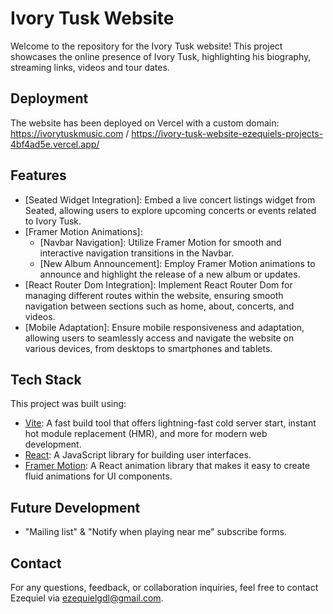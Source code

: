 # Ivory Tusk Website

Welcome to the repository for the Ivory Tusk website! 
This project showcases the online presence of Ivory Tusk, highlighting his biography, streaming links, videos and tour dates.

## Deployment

The website has been deployed on Vercel with a custom domain: https://ivorytuskmusic.com / https://ivory-tusk-website-ezequiels-projects-4bf4ad5e.vercel.app/

## Features

- [Seated Widget Integration]: Embed a live concert listings widget from Seated, allowing users to explore upcoming concerts or events related to Ivory Tusk.
- [Framer Motion Animations]:
  - [Navbar Navigation]: Utilize Framer Motion for smooth and interactive navigation transitions in the Navbar.
  - [New Album Announcement]: Employ Framer Motion animations to announce and highlight the release of a new album or updates.
- [React Router Dom Integration]: Implement React Router Dom for managing different routes within the website, ensuring smooth navigation between sections such as home, about, concerts, and videos.
- [Mobile Adaptation]: Ensure mobile responsiveness and adaptation, allowing users to seamlessly access and navigate the website on various devices, from desktops to smartphones and tablets.


## Tech Stack

This project was built using:

- [Vite](https://vitejs.dev/): A fast build tool that offers lightning-fast cold server start, instant hot module replacement (HMR), and more for modern web development.
- [React](https://reactjs.org/): A JavaScript library for building user interfaces.
- [Framer Motion](https://www.framer.com/motion/): A React animation library that makes it easy to create fluid animations for UI components.

## Future Development

- "Mailing list" & "Notify when playing near me" subscribe forms.

## Contact

For any questions, feedback, or collaboration inquiries, feel free to contact Ezequiel via ezequielgdl@gmail.com.

